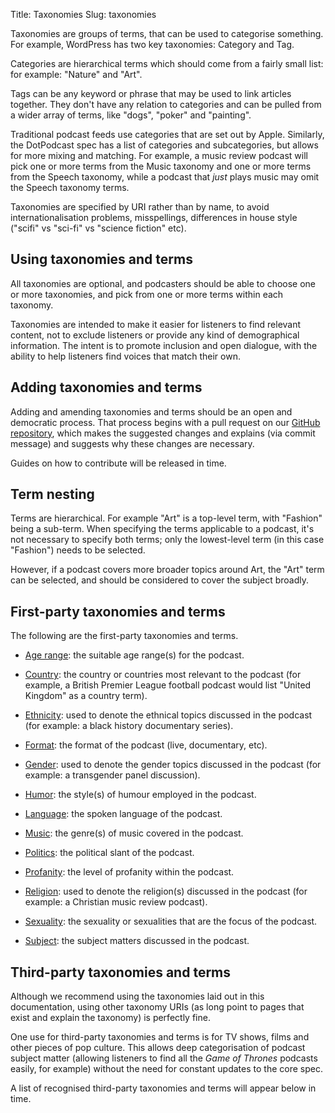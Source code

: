 Title: Taxonomies
Slug: taxonomies


Taxonomies are groups of terms, that can be used to categorise something. For example, WordPress has two key taxonomies: Category and Tag.

Categories are hierarchical terms which should come from a fairly small list: for example: "Nature" and "Art".

Tags can be any keyword or phrase that may be used to link articles together. They don't have any relation to categories and can be pulled from a wider array of terms, like "dogs", "poker" and "painting".

Traditional podcast feeds use categories that are set out by Apple. Similarly, the DotPodcast spec has a list of categories and subcategories, but allows for more mixing and matching. For example, a music review podcast will pick one or more terms from the Music taxonomy and one or more terms from the Speech taxonomy, while a podcast that _just_ plays music may omit the Speech taxonomy terms.

Taxonomies are specified by URI rather than by name, to avoid internationalisation problems, misspellings, differences in house style ("scifi" vs "sci-fi" vs "science fiction" etc).

## Using taxonomies and terms

All taxonomies are optional, and podcasters should be able to choose one or more taxonomies, and pick from one or more terms within each taxonomy.

Taxonomies are intended to make it easier for listeners to find relevant content, not to exclude listeners or provide any kind of demographical information. The intent is to promote inclusion and open dialogue, with the ability to help listeners find voices that match their own.

## Adding taxonomies and terms

Adding and amending taxonomies and terms should be an open and democratic process. That process begins with a pull request on our [GitHub repository](https://github.com/dotpodcast/dotpodcast/), which makes the suggested changes and explains (via commit message) and suggests why these changes are necessary.

Guides on how to contribute will be released in time.

## Term nesting

Terms are hierarchical. For example "Art" is a top-level term, with "Fashion" being a sub-term. When specifying the terms applicable to a podcast, it's not necessary to specify both terms; only the lowest-level term (in this case "Fashion") needs to be selected.

However, if a podcast covers more broader topics around Art, the "Art" term can be selected, and should be considered to cover the subject broadly.

## First-party taxonomies and terms

The following are the first-party taxonomies and terms.

- [Age range](age): the suitable age range(s) for the podcast.

- [Country](country): the country or countries most relevant to the podcast (for example, a British Premier League football podcast would list "United Kingdom" as a country term).

- [Ethnicity](ethnicity): used to denote the ethnical topics discussed in the podcast (for example: a black history documentary series).

- [Format](format): the format of the podcast (live, documentary, etc).

- [Gender](gender): used to denote the gender topics discussed in the podcast (for example: a transgender panel discussion).

- [Humor](humor): the style(s) of humour employed in the podcast.

- [Language](language): the spoken language of the podcast.

- [Music](music): the genre(s) of music covered in the podcast.

- [Politics](politics): the political slant of the podcast.

- [Profanity](profanity): the level of profanity within the podcast.

- [Religion](religion): used to denote the religion(s) discussed in the podcast (for example: a Christian music review podcast).

- [Sexuality](sexuality): the sexuality or sexualities that are the focus of the podcast.

- [Subject](subject): the subject matters discussed in the podcast.

## Third-party taxonomies and terms

Although we recommend using the taxonomies laid out in this documentation, using other taxonomy URIs (as long point to pages that exist and explain the taxonomy) is perfectly fine.

One use for third-party taxonomies and terms is for TV shows, films and other pieces of pop culture. This allows deep categorisation of podcast subject matter (allowing listeners to find all the _Game of Thrones_ podcasts easily, for example) without the need for constant updates to the core spec.

A list of recognised third-party taxonomies and terms will appear below in time.
